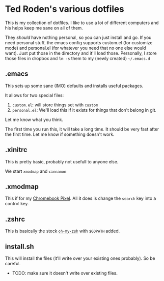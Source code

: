 # Ted Roden's various dotfiles

This is my collection of dotfiles. I like to use a lot of different computers and his helps keep me sane on all of them.

They *should* have nothing personal, so you can just install and go. If you need personal stuff, the emacs config supports custom.el (for customize mode) and personal.el (for whatever you need that no one else would want). Just put those in the directory and it'll load those. Personally, I store those files in dropbox and `ln -s` them to my (newly created) `~/.emacs.d`

## .emacs

This sets up some sane (IMO) defaults and installs useful packages.

It allows for two special files:

1. `custom.el`: will store things set with `custom`
2. `personal.el`: We'll load this if it exists for things that don't belong in git. 

Let me know what you think.

The first time you run this, it will take a long time. It should be very fast after the first time. Let me know if something doesn't work.

## .xinitrc

This is pretty basic, probably not usefull to anyone else.

We start `xmodmap` and `cinnamon`

## .xmodmap

This if for my [Chromebook Pixel](http://www.amazon.com/gp/product/B00BM7Y7DQ/ref=as_li_tl?ie=UTF8&camp=1789&creative=390957&creativeASIN=B00BM7Y7DQ&linkCode=as2&tag=tedrodcom-20&linkId=SICDVA2IRDFKLAU3). All it does is change the `search` key into a control key.

## .zshrc

This is basically the stock [`oh-my-zsh`](https://github.com/robbyrussell/oh-my-zsh/) with `$GOPATH` added.


## install.sh

This will install the files (it'll write over your existing ones probably). So be careful.

- TODO: make sure it doesn't write over existing files.
